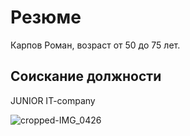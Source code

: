 # Резюме
Карпов Роман, возраст от 50 до 75 лет.

## Соискание должности 
JUNIOR IT-company

![cropped-IMG_0426](https://user-images.githubusercontent.com/120330434/229581420-1e4d6990-de47-4941-a80a-46c1e77e70ec.JPG)
